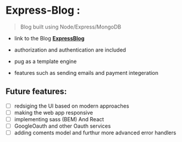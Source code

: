 # Express-Blog :

> Blog built using Node/Express/MongoDB

- link to the Blog **[ExpressBlog](https://express-blog-student.herokuapp.com)**

- authorization and authentication are included
- pug as a template engine
- features such as sending emails and payment integeration

## Future features:

- [ ] redsiging the UI based on modern approaches
- [ ] making the web app responsive
- [ ] implementing sass (BEM) And React
- [ ] GoogleOauth and other Oauth services
- [ ] adding coments model and furthur more advanced error handlers
